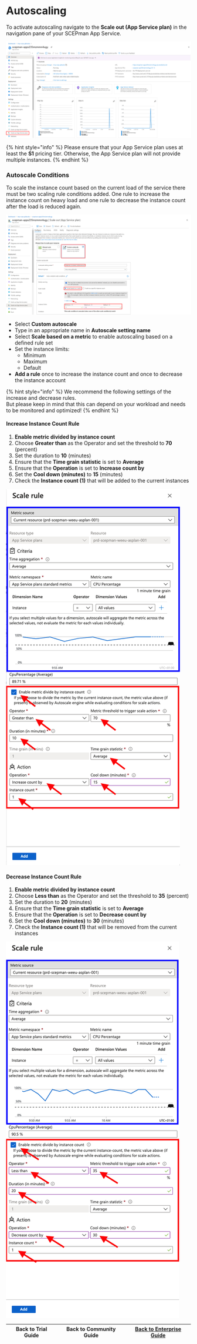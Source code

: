 # Autoscaling

To activate autoscaling navigate to the **Scale out \(App Service plan\)** in the navigation pane of your SCEPman App Service.

![](../../.gitbook/assets/image%20%284%29.png)

{% hint style="info" %}
Please ensure that your App Service plan uses at least the **S1** pricing tier. Otherwise, the App Service plan will not provide multiple instances.
{% endhint %}

### Autoscale Conditions

To scale the instance count based on the current load of the service there must be two scaling rule conditions added. One rule to increase the instance count on heavy load and one rule to decrease the instance count after the load is reduced again.

![](../../.gitbook/assets/image%20%288%29.png)

* Select **Custom autoscale**
* Type in an appropriate name in **Autoscale setting name**
* Select **Scale based on a metric** to enable autoscaling based on a defined rule set
* Set the instance limits:
  * Minimum
  * Maximum
  * Default
* **Add a rule** once to increase the instance count and once to decrease the instance account

{% hint style="info" %}
We recommend the following settings of the increase and decrease rules.   
But please keep in mind that this can depend on your workload and needs to be monitored and optimized!
{% endhint %}

#### Increase Instance Count Rule

1. **Enable metric divided by instance count**
2. Choose **Greater than** as the Operator and set the threshold to **70** \(percent\)
3. Set the duration to **10** \(minutes\) 
4. Ensure that the **Time grain statistic** is set to **Average**
5. Ensure that the **Operation** is set to **Increase count by**
6. Set the **Cool down \(minutes\)** to **15** \(minutes\)
7. Check the **Instance count \(1\)** that will be added to the current instances

![](../../.gitbook/assets/screen-shot-2021-01-19-at-10.02.50.png)

#### Decrease Instance Count Rule

1. **Enable metric divided by instance count**
2. Choose **Less than** as the Operator and set the threshold to **35** \(percent\)
3. Set the duration to **20** \(minutes\) 
4. Ensure that the **Time grain statistic** is set to **Average**
5. Ensure that the **Operation** is set to **Decrease count by**
6. Set the **Cool down \(minutes\)** to **30** \(minutes\)
7. Check the **Instance count \(1\)** that will be removed from the current instances

![](../../.gitbook/assets/screen-shot-2021-01-19-at-10.08.38.png)

| Back to Trial Guide | Back to Community Guide | ​[Back to Enterprise Guide​](../../getting-started/enterprise-guide.md#step-9-configure-autoscaling) |
| :---: | :---: | :---: |


